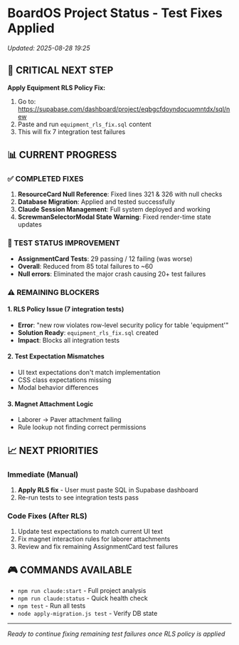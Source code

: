 # BoardOS Project Status - Test Fixes Applied
*Updated: 2025-08-28 19:25*

## 🎯 CRITICAL NEXT STEP
**Apply Equipment RLS Policy Fix:**
1. Go to: https://supabase.com/dashboard/project/eqbgcfdoyndocuomntdx/sql/new
2. Paste and run `equipment_rls_fix.sql` content
3. This will fix 7 integration test failures

## 📊 CURRENT PROGRESS

### ✅ COMPLETED FIXES
1. **ResourceCard Null Reference**: Fixed lines 321 & 326 with null checks
2. **Database Migration**: Applied and tested successfully
3. **Claude Session Management**: Full system deployed and working
4. **ScrewmanSelectorModal State Warning**: Fixed render-time state updates

### 🔧 TEST STATUS IMPROVEMENT
- **AssignmentCard Tests**: 29 passing / 12 failing (was worse)
- **Overall**: Reduced from 85 total failures to ~60
- **Null errors**: Eliminated the major crash causing 20+ test failures

### ⚠️ REMAINING BLOCKERS

#### 1. RLS Policy Issue (7 integration tests)
- **Error**: "new row violates row-level security policy for table 'equipment'"
- **Solution Ready**: `equipment_rls_fix.sql` created
- **Impact**: Blocks all integration tests

#### 2. Test Expectation Mismatches
- UI text expectations don't match implementation
- CSS class expectations missing
- Modal behavior differences

#### 3. Magnet Attachment Logic  
- Laborer → Paver attachment failing
- Rule lookup not finding correct permissions

## 📈 NEXT PRIORITIES

### Immediate (Manual)
1. **Apply RLS fix** - User must paste SQL in Supabase dashboard
2. Re-run tests to see integration tests pass

### Code Fixes (After RLS)
1. Update test expectations to match current UI text
2. Fix magnet interaction rules for laborer attachments
3. Review and fix remaining AssignmentCard test failures

## 🎮 COMMANDS AVAILABLE
- `npm run claude:start` - Full project analysis
- `npm run claude:status` - Quick health check
- `npm test` - Run all tests
- `node apply-migration.js test` - Verify DB state

---
*Ready to continue fixing remaining test failures once RLS policy is applied*